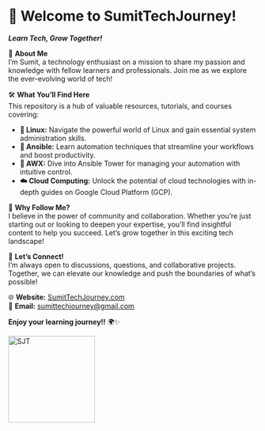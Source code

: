 
<!---
SumitTechJourney/SumitTechJourney is a ✨ special ✨ repository because its `README.md` (this file) appears on your GitHub profile.
You can click the Preview link to take a look at your changes.
--->

# 🚀 Welcome to SumitTechJourney!

****_Learn Tech, Grow Together!_****

🌟 **About Me** <br>
I’m Sumit, a technology enthusiast on a mission to share my passion and knowledge with fellow learners and professionals. Join me as we explore the ever-evolving world of tech!

🛠️ **What You’ll Find Here**  
This repository is a hub of valuable resources, tutorials, and courses covering:
- **🐧 Linux:** Navigate the powerful world of Linux and gain essential system administration skills.
- **🚀 Ansible:** Learn automation techniques that streamline your workflows and boost productivity.
- **🔄 AWX:** Dive into Ansible Tower for managing your automation with intuitive control.
- **☁️ Cloud Computing:** Unlock the potential of cloud technologies with in-depth guides on Google Cloud Platform (GCP).

🌈 **Why Follow Me?**  
I believe in the power of community and collaboration. Whether you’re just starting out or looking to deepen your expertise, you’ll find insightful content to help you succeed. Let’s grow together in this exciting tech landscape!

🤝 **Let’s Connect!**  
I’m always open to discussions, questions, and collaborative projects. Together, we can elevate our knowledge and push the boundaries of what’s possible!

🌐 **Website:** [SumitTechJourney.com](https://sumittechjourney.com)  
📧 **Email:** [sumittechjourney@gmail.com](mailto:sumittechjourney@gmail.com)

**Enjoy your learning journey!!** 🌍✨

<div style="text-align: left;">
    <img src="https://i.postimg.cc/TY1w0F3K/cropped-image2.png" alt="SJT" width="175" />
</div>

